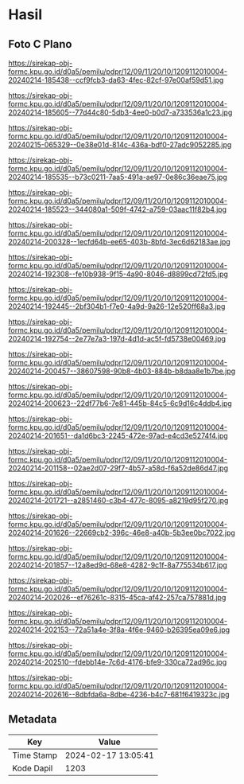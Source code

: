 # Hasil

## Foto C Plano

https://sirekap-obj-formc.kpu.go.id/d0a5/pemilu/pdpr/12/09/11/20/10/1209112010004-20240214-185438--ccf9fcb3-da63-4fec-82cf-97e00af59d51.jpg

https://sirekap-obj-formc.kpu.go.id/d0a5/pemilu/pdpr/12/09/11/20/10/1209112010004-20240214-185605--77d44c80-5db3-4ee0-b0d7-a733536a1c23.jpg

https://sirekap-obj-formc.kpu.go.id/d0a5/pemilu/pdpr/12/09/11/20/10/1209112010004-20240215-065329--0e38e01d-814c-436a-bdf0-27adc9052285.jpg

https://sirekap-obj-formc.kpu.go.id/d0a5/pemilu/pdpr/12/09/11/20/10/1209112010004-20240214-185535--b73c0211-7aa5-491a-ae97-0e86c36eae75.jpg

https://sirekap-obj-formc.kpu.go.id/d0a5/pemilu/pdpr/12/09/11/20/10/1209112010004-20240214-185523--344080a1-509f-4742-a759-03aac11f82b4.jpg

https://sirekap-obj-formc.kpu.go.id/d0a5/pemilu/pdpr/12/09/11/20/10/1209112010004-20240214-200328--1ecfd64b-ee65-403b-8bfd-3ec6d62183ae.jpg

https://sirekap-obj-formc.kpu.go.id/d0a5/pemilu/pdpr/12/09/11/20/10/1209112010004-20240214-192308--fe10b938-9f15-4a90-8046-d8899cd72fd5.jpg

https://sirekap-obj-formc.kpu.go.id/d0a5/pemilu/pdpr/12/09/11/20/10/1209112010004-20240214-192445--2bf304b1-f7e0-4a9d-9a26-12e520ff68a3.jpg

https://sirekap-obj-formc.kpu.go.id/d0a5/pemilu/pdpr/12/09/11/20/10/1209112010004-20240214-192754--2e77e7a3-197d-4d1d-ac5f-fd5738e00469.jpg

https://sirekap-obj-formc.kpu.go.id/d0a5/pemilu/pdpr/12/09/11/20/10/1209112010004-20240214-200457--38607598-90b8-4b03-884b-b8daa8e1b7be.jpg

https://sirekap-obj-formc.kpu.go.id/d0a5/pemilu/pdpr/12/09/11/20/10/1209112010004-20240214-200623--22df77b6-7e81-445b-84c5-6c9d16c4ddb4.jpg

https://sirekap-obj-formc.kpu.go.id/d0a5/pemilu/pdpr/12/09/11/20/10/1209112010004-20240214-201651--da1d6bc3-2245-472e-97ad-e4cd3e5274f4.jpg

https://sirekap-obj-formc.kpu.go.id/d0a5/pemilu/pdpr/12/09/11/20/10/1209112010004-20240214-201158--02ae2d07-29f7-4b57-a58d-f6a52de86d47.jpg

https://sirekap-obj-formc.kpu.go.id/d0a5/pemilu/pdpr/12/09/11/20/10/1209112010004-20240214-201721--a2851460-c3b4-477c-8095-a8219d95f270.jpg

https://sirekap-obj-formc.kpu.go.id/d0a5/pemilu/pdpr/12/09/11/20/10/1209112010004-20240214-201626--22669cb2-396c-46e8-a40b-5b3ee0bc7022.jpg

https://sirekap-obj-formc.kpu.go.id/d0a5/pemilu/pdpr/12/09/11/20/10/1209112010004-20240214-201857--12a8ed9d-68e8-4282-9c1f-8a775534b617.jpg

https://sirekap-obj-formc.kpu.go.id/d0a5/pemilu/pdpr/12/09/11/20/10/1209112010004-20240214-202026--ef76261c-8315-45ca-af42-257ca757881d.jpg

https://sirekap-obj-formc.kpu.go.id/d0a5/pemilu/pdpr/12/09/11/20/10/1209112010004-20240214-202153--72a51a4e-3f8a-4f6e-9460-b26395ea09e6.jpg

https://sirekap-obj-formc.kpu.go.id/d0a5/pemilu/pdpr/12/09/11/20/10/1209112010004-20240214-202510--fdebb14e-7c6d-4176-bfe9-330ca72ad96c.jpg

https://sirekap-obj-formc.kpu.go.id/d0a5/pemilu/pdpr/12/09/11/20/10/1209112010004-20240214-202616--8dbfda6a-8dbe-4236-b4c7-681f6419323c.jpg


## Metadata

| Key        | Value               |
| ---------- | ------------------- |
| Time Stamp | 2024-02-17 13:05:41 |
| Kode Dapil | 1203                |



